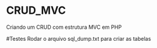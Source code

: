 # CRUD_MVC
Criando um CRUD com estrutura MVC em PHP

#Testes
Rodar o arquivo sql_dump.txt para criar as tabelas

